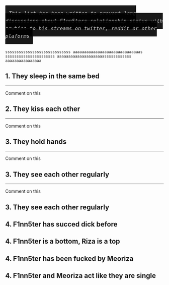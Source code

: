 <div style="">
<i style="background: rgba(0,0,0,0.9); border: 1px solid rgba(255,255,255,0.15); padding: 10px; padding-top: 15px; padding-bottom: 15px; font-size: 16px; border-radius: 2px; word-wrap: break-word; overflow: auto; overflow-y: auto; overflow-y: hidden; color: #d0d0d0; font-size: 16px; line-height: 1.5; font-family: Monaco, Bitstream Vera Sans Mono, Lucida Console, Terminal, monospace;">This list has been written to prevent long discussions about F1nn5ters relationship status with newbies to his streams on twitter, reddit or other plaforms</i>    
</div>
<br/>

```
sssssssssssssssssssssssssssss aaaaaaaaaaaaaaaaaaaaaaaaaaaaaas ssssssssssssssssssssss aaaaaaaaaaaaaaaaaaaaassssssssssss aaaaaaaaaaaaaaaa
```
## 1. They sleep in the same bed
----
Comment on this

## 2. They kiss each other 
----
Comment on this

## 3. They hold hands
----
Comment on this

## 3. They see each other regularly
----
Comment on this

## 3. They see each other regularly

## 4. F1nn5ter has succed dick before


## 4. F1nn5ter is a bottom, Riza is a top


## 4. F1nn5ter has been fucked by Meoriza


## 4. F1nn5ter and Meoriza act like they are single
